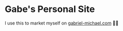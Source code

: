 # Gabe's Personal Site

I use this to market myself on [gabriel-michael.com](https://gabriel-michael.com) 🧑‍💻
